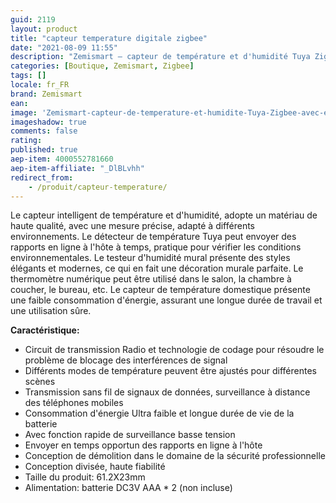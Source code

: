 ```yaml
---
guid: 2119
layout: product 
title: "capteur temperature digitale zigbee"
date: "2021-08-09 11:55"
description: "Zemismart – capteur de température et d'humidité Tuya Zigbee, avec écran LCD, moniteur en temps réel, pour maison intelligente, lien Intelligent"
categories: [Boutique, Zemismart, Zigbee]
tags: []
locale: fr_FR
brand: Zemismart
ean: 
image: 'Zemismart-capteur-de-temperature-et-humidite-Tuya-Zigbee-avec-ecran-LCD-moniteur-de-temps.jpg'
imageshadow: true
comments: false
rating:  
published: true
aep-item: 4000552781660
aep-item-affiliate: "_DlBLvhh"
redirect_from: 
    - /produit/capteur-temperature/
---
```



Le capteur intelligent de température et d'humidité, adopte un matériau de haute qualité, avec une mesure précise, adapté à différents environnements. Le détecteur de température Tuya peut envoyer des rapports en ligne à l'hôte à temps, pratique pour vérifier les conditions environnementales. Le testeur d'humidité mural présente des styles élégants et modernes, ce qui en fait une décoration murale parfaite. Le thermomètre numérique peut être utilisé dans le salon, la chambre à coucher, le bureau, etc. Le capteur de température domestique présente une faible consommation d'énergie, assurant une longue durée de travail et une utilisation sûre.

**Caractéristique:**

- Circuit de transmission Radio et technologie de codage pour résoudre le problème de blocage des interférences de signal
- Différents modes de température peuvent être ajustés pour différentes scènes
- Transmission sans fil de signaux de données, surveillance à distance des téléphones mobiles
- Consommation d'énergie Ultra faible et longue durée de vie de la batterie
- Avec fonction rapide de surveillance basse tension
- Envoyer en temps opportun des rapports en ligne à l'hôte
- Conception de démolition dans le domaine de la sécurité professionnelle
- Conception divisée, haute fiabilité
- Taille du produit: 61.2X23mm
- Alimentation: batterie DC3V AAA * 2 (non incluse)
